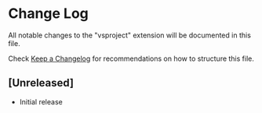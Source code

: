 # Change Log

All notable changes to the "vsproject" extension will be documented in this file.

Check [Keep a Changelog](http://keepachangelog.com/) for recommendations on how to structure this file.

## [Unreleased]

- Initial release